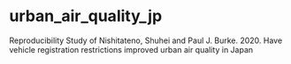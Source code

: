 # urban_air_quality_jp
Reproducibility Study of Nishitateno, Shuhei and Paul J. Burke. 2020. Have vehicle registration restrictions improved urban air quality in Japan

